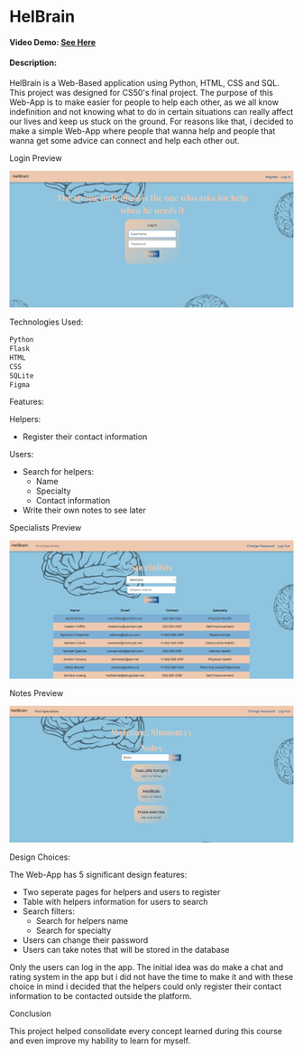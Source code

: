 # HelBrain

#### Video Demo: [See Here](https://youtu.be/ldh5xJSPGfQ)

#### Description:

HelBrain is a Web-Based application using Python, HTML, CSS and SQL.
This project was designed for CS50's final project.
The purpose of this Web-App is to make easier for people to help each other, as we all know indefinition and not knowing what to do in certain situations can really affect our lives and keep us stuck on the ground. For reasons like that, i decided to make a simple Web-App where people that wanna help and people that wanna get some advice can connect and help each other out.

Login Preview

![](preview/Login.PNG)

Technologies Used:

```
Python
Flask
HTML
CSS
SQLite
Figma
```

Features:

Helpers:

- Register their contact information

Users:

- Search for helpers:
  - Name
  - Specialty
  - Contact information
- Write their own notes to see later

Specialists Preview

![](preview/Specialists.PNG)

Notes Preview

![](preview/Notes.PNG)

Design Choices:

The Web-App has 5 significant design features:

- Two seperate pages for helpers and users to register
- Table with helpers information for users to search
- Search filters:
  - Search for helpers name
  - Search for specialty
- Users can change their password
- Users can take notes that will be stored in the database

Only the users can log in the app. The initial idea was do make a chat and rating system in the app but i did not have the time to make it and with these choice in mind i decided that the helpers could only register their contact information to be contacted outside the platform.

Conclusion

This project helped consolidate every concept learned during this course and even improve my hability to learn for myself.
